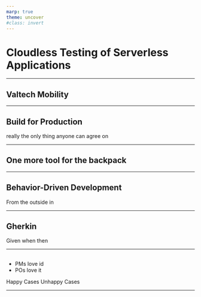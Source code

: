 ```yaml
---
marp: true
theme: uncover
#class: invert
---
```


# Cloudless Testing of Serverless Applications

---

## Valtech Mobility

---

## Build for Production

really the only thing anyone can agree on

---

## One more tool for the backpack

---

## Behavior-Driven Development

From the outside in

---

## Gherkin

Given when then

---

##

- PMs love id
- POs love it

Happy Cases
Unhappy Cases

---

##